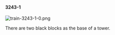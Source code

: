 #### 3243-1
![train-3243-1-0.png](https://github.com/lil-lab/nlvr/raw/master/nlvr/train/images/46/train-3243-1-0.png "train-3243-1-0.png")

There are two black blocks as the base of a tower.